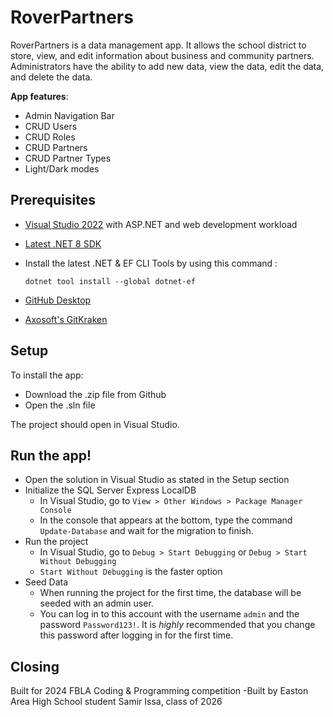 # RoverPartners
RoverPartners is a data management app. It allows the school district to store, view, and edit information about business and community partners. Administrators have the ability to add new data, view the data, edit the data, and delete the data. 

**App features**: 
- Admin Navigation Bar
- CRUD Users
- CRUD Roles
- CRUD Partners
- CRUD Partner Types
- Light/Dark modes

## Prerequisites
- [Visual Studio 2022](https://visualstudio.microsoft.com/vs/) with ASP.NET and web development workload
- [Latest .NET 8 SDK](https://dotnet.microsoft.com/en-us/download/dotnet/8.0)
- Install the latest .NET & EF CLI Tools by using this command :

    ```.NET Core CLI
    dotnet tool install --global dotnet-ef
    ```
- [GitHub Desktop](https://desktop.github.com/)
- [Axosoft's GitKraken](https://www.gitkraken.com/)

## Setup
To install the app:

- Download the .zip file from Github
- Open the .sln file

The project should open in Visual Studio. 

## Run the app!

- Open the solution in Visual Studio as stated in the Setup section
- Initialize the SQL Server Express LocalDB
  - In Visual Studio, go to `View > Other Windows > Package Manager Console`
  - In the console that appears at the bottom, type the command `Update-Database` and wait for the migration to finish.
- Run the project
  - In Visual Studio, go to `Debug > Start Debugging` or `Debug > Start Without Debugging`
  - `Start Without Debugging` is the faster option
- Seed Data
  - When running the project for the first time, the database will be seeded with an admin user.
  - You can log in to this account with the username `admin` and the password `Password123!`. It is _highly_ recommended that you change this password after logging in for the first time.

## Closing
Built for 2024 FBLA Coding & Programming competition -Built by Easton Area High School student Samir Issa, class of 2026
